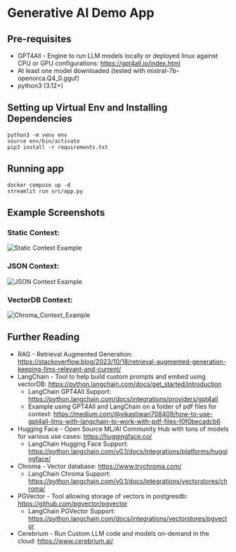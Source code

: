 # Generative AI Demo App

## Pre-requisites
* GPT4All - Engine to run LLM models locally or deployed linux against CPU or GPU configurations: https://gpt4all.io/index.html
* At least one model downloaded (tested with mistral-7b-openorca.Q4_0.gguf)
* python3 (3.12+)

## Setting up Virtual Env and Installing Dependencies
```
python3 -m venv env
source env/bin/activate
pip3 install -r requirements.txt
```

## Running app
```
docker compose up -d
streamlit run src/app.py
```

## Example Screenshots
### Static Context:
![Static Context Example](/etc/Static_Context_Example.png )
### JSON Context:
![JSON Context Example](/etc/JSON_Context_Example.png)
### VectorDB Context:
![Chroma_Context_Example](/etc/Chroma_Context_Example.png)

## Further Reading

* RAG - Retrieval Augmented Generation: https://stackoverflow.blog/2023/10/18/retrieval-augmented-generation-keeping-llms-relevant-and-current/ 
* LangChain - Tool to help build custom prompts and embed using vectorDB: https://python.langchain.com/docs/get_started/introduction
   * LangChain GPT4All Support: https://python.langchain.com/docs/integrations/providers/gpt4all
   * Example using GPT4All and LangChain on a folder of pdf files for context: https://medium.com/@vikastiwari708409/how-to-use-gpt4all-llms-with-langchain-to-work-with-pdf-files-f0f0becadcb6
* Hugging Face - Open Source ML/AI Community Hub with tons of models for various use cases: https://huggingface.co/ 
   * LangChain Hugging Face Support: https://python.langchain.com/v0.1/docs/integrations/platforms/huggingface/ 
* Chroma - Vector database: https://www.trychroma.com/
   * LangChain Chroma Support: https://python.langchain.com/v0.1/docs/integrations/vectorstores/chroma/
* PGVector - Tool allowing storage of vectors in postgresdb: https://github.com/pgvector/pgvector
   * LangChain PGVector Support: https://python.langchain.com/docs/integrations/vectorstores/pgvector
* Cerebrium - Run Custom LLM code and models on-demand in the cloud: https://www.cerebrium.ai/